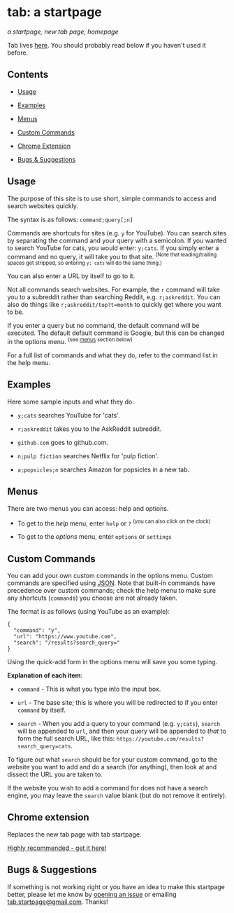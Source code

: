 # tab: a startpage
_a startpage, new tab page, homepage_

Tab lives [here](https://koryschneider.github.io/tab-a-startpage). You should probably read below if you haven't used it before.

## Contents

 - [Usage](#usage)

 - [Examples](#examples)

 - [Menus](#menus)

 - [Custom Commands](#custom-commands)

 - [Chrome Extension](#chrome-extension)

 - [Bugs & Suggestions](#bugs-&-extensions)


## Usage
The purpose of this site is to use short, simple commands to access and search websites quickly.

The syntax is as follows: `command;query[;n]`

Commands are shortcuts for sites (e.g. `y` for YouTube). You can search sites by separating the command and your query with a semicolon. If you wanted to search YouTube for cats, you would enter: `y;cats`. If you simply enter a command and no query, it will take you to that site. <sup>(Note that leading/trailing spaces get stripped, so entering `y; cats` will do the same thing.)</sup>

You can also enter a URL by itself to go to it.

Not all commands search websites. For example, the `r` command will take you to a subreddit rather than searching Reddit, e.g. `r;askreddit`. You can also do things like `r;askreddit/top?t=month` to quickly get where you want to be.

If you enter a query but no command, the default command will be executed. The default default command is Google, but this can be changed in the options menu. <sup>(see [menus](#menus) section below)</sup>

For a full list of commands and what they do, refer to the command list in the help menu.

## Examples
Here some sample inputs and what they do:

 - `y;cats` searches YouTube for 'cats'.

 - `r;askreddit` takes you to the AskReddit subreddit.

 - `github.com` goes to github.com.

 - `n;pulp fiction` searches Netflix for 'pulp fiction'.

 - `a;popsicles;n` searches Amazon for popsicles in a new tab.

## Menus
There are two menus you can access: help and options.

 - To get to the _help_ menu, enter `help` or `?` <sup>(you can also click on the clock)</sup>

 - To get to the _options_ menu, enter `options` or `settings`

## Custom Commands
You can add your own custom commands in the options menu.
Custom commands are specified using [JSON](https://en.wikipedia.org/wiki/Json).
Note that built-in commands have precedence over custom commands;
check the help menu  to make sure any shortcuts (`command`s) you choose are not already taken.

The format is as follows (using YouTube as an example):

    {
      "command": "y",
      "url": "https://www.youtube.com",
      "search": "/results?search_query="
    }

Using the quick-add form in the options menu will save you some typing.

__Explanation of each item__:

 - `command` - This is what you type into the input box.

 - `url` - The base site; this is where you will be redirected to if you enter `command` by itself.

 - `search` - When you add a query to your command (e.g. `y;cats`), `search` will
    be appended to `url`, and then your query will be appended to *that* to form the
    full search URL, like this:
    `https://youtube.com/results?search_query=cats`.

To figure out what `search` should be for your custom command, go to the website you want to add and do a search (for anything), then look at and dissect the URL you are taken to.

If the website you wish to add a command for does not have a search engine, you may leave the `search` value blank (but do not remove it entirely).

## Chrome extension
Replaces the new tab page with tab startpage.

[Highly recommended - get it here!](https://chrome.google.com/webstore/detail/tab-a-startpage/gedoejjmdjalipopahiffdghibcodjcj)

## Bugs & Suggestions
If something is not working right or you have an idea to make this startpage better, please let me know by [opening an issue](https://github.com/KorySchneider/tab-a-startpage/issues/new) or emailing [tab.startpage@gmail.com](mailto:tab.startpage@gmail.com). Thanks!
